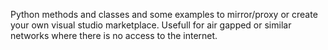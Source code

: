 Python methods and classes and some examples to mirror/proxy or create your own visual studio marketplace. Usefull for air gapped or similar networks where there is no access to the internet.